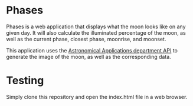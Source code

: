 # Phases
Phases is a web application that displays what the moon looks like on any given day. It will also calculate the illuminated percentage of the moon, as well as the current phase, closest phase, moonrise, and moonset. 

This application uses the [Astronomical Applications department API](http://aa.usno.navy.mil/data/docs/api.php#rstt) to generate the image of the moon, as well as the corresponding data.

# Testing

Simply clone this repository and open the index.html file in a web browser. 

